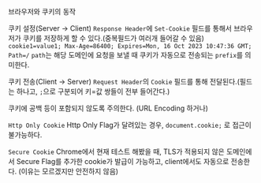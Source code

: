 브라우저와 쿠키의 동작


쿠키 설정(Server -> Client)
`Response Header`에 `Set-Cookie` 필드를 통해서 브라우저가 쿠키를 저장하게 할 수 있다.(중복필드가 여러개 들어갈 수 있음)
`cookie1=value1; Max-Age=86400; Expires=Mon, 16 Oct 2023 10:47:36 GMT; Path=/`
`path`는 해당 도메인에 요청을 보낼 때 쿠키가 자동으로 전송되는 `prefix`를 의미한다.

쿠키 전송(Client -> Server)
`Request Header`의 `Cookie` 필드를 통해 전달된다.(필드는 하나고, `;`으로 구분되어 키=값 쌍들이 전부 들어간다.)


쿠키에 공백 등이 포함되지 않도록 주의한다. (URL Encoding 하거나)

`Http Only Cookie`
Http Only Flag가 달려있는 경우, `document.cookie;` 로 접근이 불가능하다.

`Secure Cookie`
Chrome에서 현재 테스트 해봤을 때, TLS가 적용되지 않은 도메인에서 Secure Flag를 추가한 cookie가 발급이 가능하고, client에서도 자동으로 전송한다. (이유는 모르겠지만 안전하지 않음)